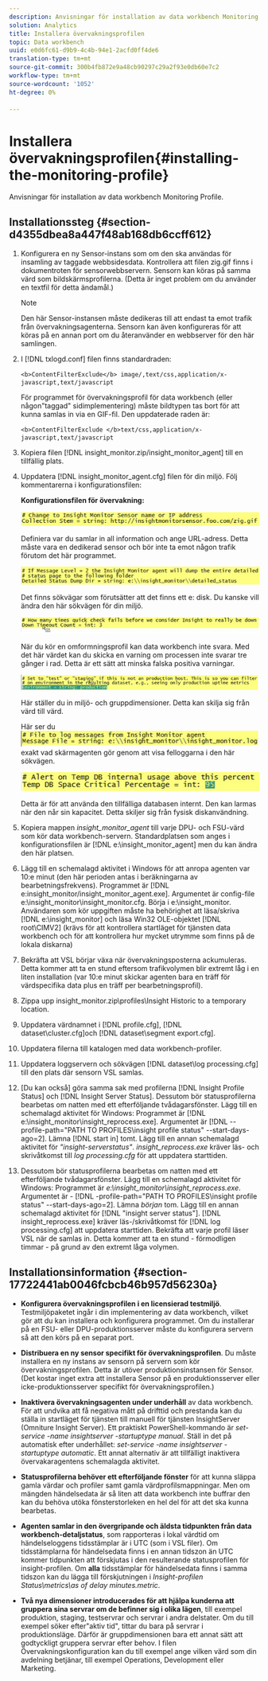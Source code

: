 ```yaml
---
description: Anvisningar för installation av data workbench Monitoring Profile.
solution: Analytics
title: Installera övervakningsprofilen
topic: Data workbench
uuid: e0d6fc61-d9b9-4c4b-94e1-2acfd0ff4de6
translation-type: tm+mt
source-git-commit: 300b4fb872e9a48cb90297c29a2f93e0db60e7c2
workflow-type: tm+mt
source-wordcount: '1052'
ht-degree: 0%

---
```



# Installera övervakningsprofilen{#installing-the-monitoring-profile}

Anvisningar för installation av data workbench Monitoring Profile.

## Installationssteg {#section-d4355dbea8a447f48ab168db6ccff612}

1. Konfigurera en ny Sensor-instans som om den ska användas för insamling av taggade webbsidesdata. Kontrollera att filen zig.gif finns i dokumentroten för sensorwebbservern. Sensorn kan köras på samma värd som bildskärmsprofilerna. (Detta är inget problem om du använder en textfil för detta ändamål.)

   >[!NOTE]
   >
   >Den här Sensor-instansen måste dedikeras till att endast ta emot trafik från övervakningsagenterna. Sensorn kan även konfigureras för att köras på en annan port om du återanvänder en webbserver för den här samlingen.

1. I [!DNL txlogd.conf] filen finns standardraden:

   ```
   <b>ContentFilterExclude</b> image/,text/css,application/x-javascript,text/javascript
   ```

   För programmet för övervakningsprofil för data workbench (eller någon&quot;taggad&quot; sidimplementering) måste bildtypen tas bort för att kunna samlas in via en GIF-fil. Den uppdaterade raden är:

   ```
   <b>ContentFilterExclude </b>text/css,application/x-javascript,text/javascript
   ```

1. Kopiera filen [!DNL insight_monitor.zip/insight_monitor_agent] till en tillfällig plats.
1. Uppdatera [!DNL insight_monitor_agent.cfg] filen för din miljö. Följ kommentarerna i konfigurationsfilen:

   **Konfigurationsfilen för övervakning:**

   ![](assets/monitor_agent_cfg_sensor.png)

   Definiera var du samlar in all information och ange URL-adress. Detta måste vara en dedikerad sensor och bör inte ta emot någon trafik förutom det här programmet.

   ![](assets/monitor_agent_cfg_dump.png)

   Det finns sökvägar som förutsätter att det finns ett e: disk. Du kanske vill ändra den här sökvägen för din miljö.

   ![](assets/monitor_agent_cfg_quickcheck.png)

   När du kör en omformningsprofil kan data workbench inte svara. Med det här värdet kan du skicka en varning om processen inte svarar tre gånger i rad. Detta är ett sätt att minska falska positiva varningar.

   ![](assets/monitor_agent_cfg_groups.png)

   Här ställer du in miljö- och gruppdimensioner. Detta kan skilja sig från värd till värd.

   Här ser du ![](assets/monitor_agent_cfg_debug.png)exakt vad skärmagenten gör genom att visa felloggarna i den här sökvägen.

   ![](assets/monitor_agent_cfg_tempdb.png)

   Detta är för att använda den tillfälliga databasen internt. Den kan larmas när den når sin kapacitet. Detta skiljer sig från fysisk diskanvändning.

1. Kopiera mappen *insight_monitor_agent* till varje DPU- och FSU-värd som kör data workbench-servern. Standardplatsen som anges i konfigurationsfilen är [!DNL e:\insight_monitor_agent] men du kan ändra den här platsen.

1. Lägg till en schemalagd aktivitet i Windows för att anropa agenten var 10:e minut (den här perioden antas i beräkningarna av bearbetningsfrekvens). Programmet är [!DNL e:insight_monitor/insight_monitor_agent.exe]. Argumentet är config-file e:\insight_monitor\insight_monitor.cfg. Börja i e:\insight_monitor. Användaren som kör uppgiften måste ha behörighet att läsa/skriva [!DNL e:\insight_monitor] och läsa Win32 OLE-objektet [!DNL root\CIMV2] (krävs för att kontrollera startläget för tjänsten data workbench och för att kontrollera hur mycket utrymme som finns på de lokala diskarna)

1. Bekräfta att VSL börjar växa när övervakningsposterna ackumuleras. Detta kommer att ta en stund eftersom trafikvolymen blir extremt låg i en liten installation (var 10:e minut skickar agenten bara en träff för värdspecifika data plus en träff per bearbetningsprofil).
1. Zippa upp insight_monitor.zip\profiles\Insight Historic to a temporary location.
1. Uppdatera värdnamnet i [!DNL profile.cfg], [!DNL dataset\cluster.cfg]och [!DNL dataset\segment export.cfg].

1. Uppdatera filerna till katalogen med data workbench-profiler.
1. Uppdatera loggservern och sökvägen [!DNL dataset\log processing.cfg] till den plats där sensorn VSL samlas.
1. [Du kan också] göra samma sak med profilerna [!DNL Insight Profile Status] och [!DNL Insight Server Status]. Dessutom bör statusprofilerna bearbetas om natten med ett efterföljande tvådagarsfönster. Lägg till en schemalagd aktivitet för Windows: Programmet är [!DNL e:\insight_monitor\insight_reprocess.exe]. Argumentet är [!DNL --profile-path="PATH TO PROFILES\insight profile status" --start-days-ago=2]. Lämna [!DNL start in] tomt. Lägg till en annan schemalagd aktivitet för *&quot;insight-serverstatus&quot;*. *insight_reprocess.exe* kräver läs- och skrivåtkomst till *log processing.cfg* för att uppdatera starttiden.

1. Dessutom bör statusprofilerna bearbetas om natten med ett efterföljande tvådagarsfönster. Lägg till en schemalagd aktivitet för Windows: Programmet är *e:\insight_monitor\insight_reprocess.exe*. Argumentet är - [!DNL -profile-path="PATH TO PROFILES\insight profile status" --start-days-ago=2]. Lämna *början* tom. Lägg till en annan schemalagd aktivitet för [!DNL "insight server status"]. [!DNL insight_reprocess.exe] kräver läs-/skrivåtkomst för [!DNL log processing.cfg] att uppdatera starttiden. Bekräfta att varje profil läser VSL när de samlas in. Detta kommer att ta en stund - förmodligen timmar - på grund av den extremt låga volymen.

## Installationsinformation {#section-17722441ab0046fcbcb46b957d56230a}

* **Konfigurera övervakningsprofilen i en licensierad testmiljö**. Testmiljöpaketet ingår i din implementering av data workbench, vilket gör att du kan installera och konfigurera programmet. Om du installerar på en FSU- eller DPU-produktionsserver måste du konfigurera servern så att den körs på en separat port.
* **Distribuera en ny sensor specifikt för övervakningsprofilen**. Du måste installera en ny instans av sensorn på servern som kör övervakningsprofilen. Detta är utöver produktionsinstansen för Sensor. (Det kostar inget extra att installera Sensor på en produktionsserver eller icke-produktionsserver specifikt för övervakningsprofilen.)
* **Inaktivera övervakningsagenten under underhåll** av data workbench. För att undvika att få negativa mått på drifttid och prestanda kan du ställa in startläget för tjänsten till manuell för tjänsten InsightServer (Omniture Insight Server). Ett praktiskt PowerShell-kommando är *set-service -name insightserver -startuptype manual*. Ställ in det på automatisk efter underhållet: *set-service -name insightserver -startuptype automatic*. Ett annat alternativ är att tillfälligt inaktivera övervakaragentens schemalagda aktivitet.
* **Statusprofilerna behöver ett efterföljande fönster** för att kunna släppa gamla värdar och profiler samt gamla värdprofilsmappningar. Men om mängden händelsedata är så liten att data workbench inte buffrar den kan du behöva utöka fönsterstorleken en hel del för att det ska kunna bearbetas.
* **Agenten samlar in den övergripande och äldsta tidpunkten från data workbench-detaljstatus**, som rapporteras i lokal värdtid om händelseloggens tidsstämplar är i UTC (som i VSL filer). Om tidsstämplarna för händelsedata finns i en annan tidszon än UTC kommer tidpunkten att förskjutas i den resulterande statusprofilen för insight-profilen. Om **alla** tidsstämplar för händelsedata finns i samma tidszon kan du lägga till förskjutningen i *Insight-profilen Status\metrics\as of delay minutes.metric*.

* **Två nya dimensioner introducerades för att hjälpa kunderna att gruppera sina servrar om de befinner sig i olika lägen**, till exempel produktion, staging, testservrar och servrar i andra delstater. Om du till exempel söker efter&quot;aktiv tid&quot;, tittar du bara på servrar i produktionsläge. Därför är gruppdimensionen bara ett annat sätt att godtyckligt gruppera servrar efter behov. I filen Övervakningskonfiguration kan du till exempel ange vilken värd som din avdelning betjänar, till exempel Operations, Development eller Marketing.

